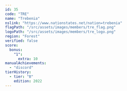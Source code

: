 ```yaml
---
id: 35
code: "TRE"
name: "Trebenia"
nslink: "https://www.nationstates.net/nation=trebenia"
flagPath: "/src/assets/images/members/tre_flag.png"
logoPath: "/src/assets/images/members/tre_logo.png"
region: "Forest"
verified: false
score:
  bonus:
    "1":
      extra: 10
manualAchievements: 
  - "discord"
tierHistory:
  - tier: "B"
    edition: 2022
---
```

